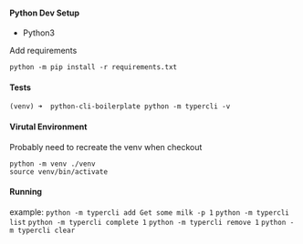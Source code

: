 #### Python Dev Setup
- Python3

Add requirements
```
python -m pip install -r requirements.txt
```
#### Tests
```(venv) ➜  python-cli-boilerplate python -m typercli -v ```


#### Virutal Environment
Probably need to recreate the venv when checkout
```
python -m venv ./venv
source venv/bin/activate
```

#### Running
example: 
```python -m typercli add Get some milk -p 1```
```python -m typercli list```
```python -m typercli complete 1```
```python -m typercli remove 1```
```python -m typercli clear```
